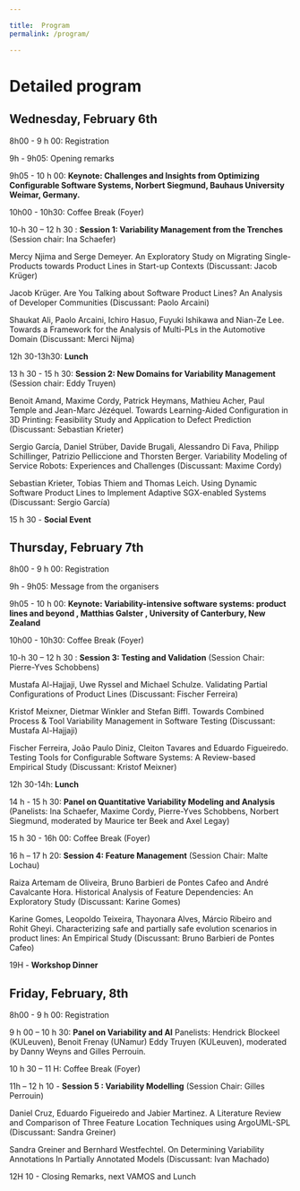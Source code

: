 ```yaml
---

title:  Program
permalink: /program/

---
```


# Detailed program

## Wednesday, February 6th

8h00 - 9 h 00:  Registration

9h - 9h05:  Opening remarks

9h05 - 10 h 00: **Keynote: Challenges and Insights from Optimizing Configurable Software Systems,  Norbert Siegmund, Bauhaus University Weimar, Germany.** 

10h00 -  10h30:  Coffee Break (Foyer)

10-h 30 – 12 h 30 :  **Session 1: Variability Management from the Trenches** (Session chair: Ina Schaefer)

Mercy Njima and Serge Demeyer. An Exploratory Study on Migrating Single-Products towards Product Lines in Start-up Contexts
(Discussant:  Jacob Krüger) 
 

Jacob Krüger. Are You Talking about Software Product Lines? An Analysis of Developer Communities
(Discussant: Paolo Arcaini)

Shaukat Ali, Paolo Arcaini, Ichiro Hasuo, Fuyuki Ishikawa and Nian-Ze Lee. Towards a Framework for the Analysis of Multi-PLs in the Automotive Domain
(Discussant: Merci Nijma) 


12h 30-13h30:  **Lunch**

13 h 30 - 15 h 30: **Session 2:  New Domains for Variability Management** (Session chair:  Eddy Truyen)


Benoit Amand, Maxime Cordy, Patrick Heymans, Mathieu Acher, Paul Temple and Jean-Marc Jézéquel. Towards Learning-Aided Configuration in 3D Printing: Feasibility Study and Application to Defect Prediction
(Discussant:  Sebastian Krieter)


Sergio García, Daniel Strüber, Davide Brugali, Alessandro Di Fava, Philipp Schillinger, Patrizio Pelliccione and Thorsten Berger. Variability Modeling of Service Robots: Experiences and Challenges
(Discussant: Maxime Cordy)


Sebastian Krieter, Tobias Thiem and Thomas Leich. Using Dynamic Software Product Lines to Implement Adaptive SGX-enabled Systems
(Discussant: Sergio García)

15 h 30 -  **Social Event**
 

## Thursday, February 7th

8h00 - 9 h 00:  Registration

9h - 9h05:  Message from the organisers

9h05 - 10 h 00: **Keynote: Variability-intensive software systems: product lines and beyond
, Matthias Galster , University of Canterbury, New Zealand**

10h00 -  10h30:  Coffee Break (Foyer)

10-h 30 – 12 h 30 :  **Session 3: Testing and Validation** (Session Chair: Pierre-Yves Schobbens)

 
Mustafa Al-Hajjaji, Uwe Ryssel and Michael Schulze. Validating Partial Configurations of Product Lines
(Discussant: Fischer Ferreira)


Kristof Meixner, Dietmar Winkler and Stefan Biffl. Towards Combined Process & Tool Variability Management in Software Testing
(Discussant: Mustafa Al-Hajjaji) 


Fischer Ferreira, João Paulo Diniz, Cleiton Tavares and Eduardo Figueiredo. Testing Tools for Configurable Software Systems: A Review-based Empirical Study
(Discussant: Kristof Meixner)


12h 30-14h:  **Lunch**

14 h - 15 h 30:  **Panel on Quantitative Variability Modeling and Analysis** (Panelists: Ina Schaefer, Maxime Cordy, Pierre-Yves Schobbens, Norbert Siegmund, moderated by Maurice ter Beek and Axel Legay)

15  h 30 -  16h 00: Coffee Break (Foyer)

16 h – 17 h 20: **Session 4:  Feature Management** (Session Chair: Malte Lochau)

Raiza Artemam de Oliveira, Bruno Barbieri de Pontes Cafeo and André Cavalcante Hora. Historical Analysis of Feature Dependencies: An Exploratory Study
(Discussant: Karine Gomes)


Karine Gomes, Leopoldo Teixeira, Thayonara Alves, Márcio Ribeiro and Rohit Gheyi. Characterizing safe and partially safe evolution scenarios in product lines: An Empirical Study
(Discussant: Bruno Barbieri de Pontes Cafeo)

19H  - **Workshop Dinner** 
 

## Friday, February, 8th

8h00 - 9 h 00:  Registration

9 h 00 – 10 h 30:  **Panel on Variability and AI** Panelists: Hendrick Blockeel (KULeuven), Benoit Frenay (UNamur) Eddy Truyen (KULeuven), moderated by Danny Weyns and Gilles Perrouin. 

10 h 30 – 11 H: Coffee Break (Foyer)

11h – 12 h 10  -  **Session 5 : Variability Modelling** (Session Chair:  Gilles Perrouin) 

Daniel Cruz, Eduardo Figueiredo and Jabier Martinez. A Literature Review and Comparison of Three Feature Location Techniques using ArgoUML-SPL
(Discussant: Sandra Greiner)

Sandra Greiner and Bernhard Westfechtel. On Determining Variability Annotations In Partially Annotated Models
(Discussant: Ivan Machado)

12H 10 -  Closing Remarks, next VAMOS and Lunch

 
